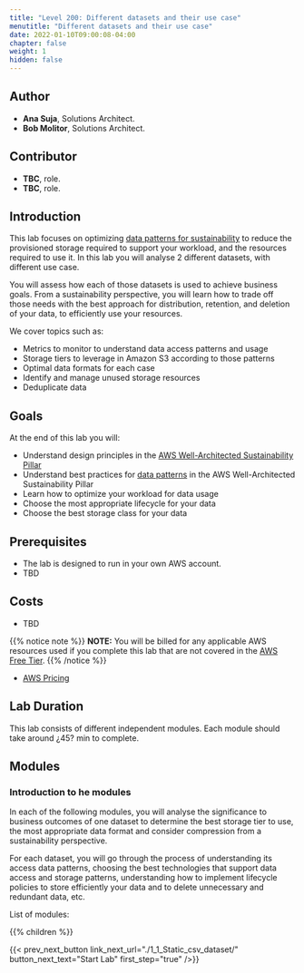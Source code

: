```yaml
---
title: "Level 200: Different datasets and their use case"
menutitle: "Different datasets and their use case"
date: 2022-01-10T09:00:08-04:00
chapter: false
weight: 1
hidden: false
---
```

## Author

- **Ana Suja**, Solutions Architect.
- **Bob Molitor**, Solutions Architect.

## Contributor
- **TBC**, role.
- **TBC**, role.

## Introduction

This lab focuses on optimizing [data patterns for sustainability](https://docs.aws.amazon.com/wellarchitected/latest/sustainability-pillar/data-patterns.html) to reduce the provisioned storage required to support your workload, and the resources required to use it. In this lab you will analyse 2 different datasets, with different use case.

You will assess how each of those datasets is used to achieve business goals. From a sustainability perspective, you will learn how to trade off those needs with the best approach for distribution, retention, and deletion of your data, to efficiently use your resources.

We cover topics such as:

* Metrics to monitor to understand data access patterns and usage
* Storage tiers to leverage in Amazon S3 according to those patterns
* Optimal data formats for each case
* Identify and manage unused storage resources
* Deduplicate data


## Goals
At the end of this lab you will:

* Understand design principles in the [AWS Well-Architected Sustainability Pillar](https://docs.aws.amazon.com/wellarchitected/latest/sustainability-pillar/sustainability-pillar.html)
* Understand best practices for [data patterns](https://docs.aws.amazon.com/wellarchitected/latest/sustainability-pillar/data-patterns.html) in the AWS Well-Architected Sustainability Pillar
* Learn how to optimize your workload for data usage
* Choose the most appropriate lifecycle for your data
* Choose the best storage class for your data

## Prerequisites

* The lab is designed to run in your own AWS account.
* TBD

## Costs
* TBD

{{% notice note %}}
**NOTE:** You will be billed for any applicable AWS resources used if you complete this lab that are not covered in the [AWS Free Tier](https://aws.amazon.com/free/).
{{% /notice %}}
* [AWS Pricing](https://aws.amazon.com/pricing/)

## Lab Duration
This lab consists of different independent modules. Each module should take around ¿45? min to complete.
## Modules
### Introduction to he modules
In each of the following modules, you will analyse the significance to business outcomes of one dataset to determine the best storage tier to use, the most appropriate data format and consider compression from a sustainability perspective. 

For each dataset, you will go through the process of understanding its access data patterns, choosing the best technologies that support data access and storage patterns, understanding how to implement lifecycle policies to store efficiently your data and to delete unnecessary and redundant data, etc.

List of modules:

{{% children  %}}

{{< prev_next_button link_next_url="./1_1_Static_csv_dataset/" button_next_text="Start Lab" first_step="true" />}}
